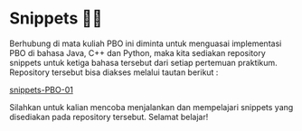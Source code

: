 # Snippets 🧑‍💻

<div>
Berhubung di mata kuliah PBO ini diminta untuk menguasai implementasi PBO di bahasa Java, C++ dan Python, maka kita sediakan repository snippets untuk ketiga bahasa tersebut dari setiap pertemuan praktikum.

<div class="text-center mt-16">
Repository tersebut bisa diakses melalui tautan berikut :

<span class="text-2xl">[snippets-PBO-01](https://github.com/praktikum-tiunpad-2023/snippets-PBO-01)</span>
</div>

Silahkan untuk kalian mencoba menjalankan dan mempelajari snippets yang disediakan pada repository tersebut. Selamat belajar!
</div>